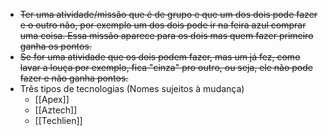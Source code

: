 

- ~~Ter uma atividade/missão que é de grupo e que um dos dois pode fazer e o outro não, por exemplo um dos dois pode ir na feira azul comprar uma coisa. Essa missão aparece para os dois mas quem fazer primeiro ganha os pontos.~~
- ~~Se for uma atividade que os dois podem fazer, mas um já fez, como lavar a louça por exemplo, fica "cinza" pro outro, ou seja, ele não pode fazer e não ganha pontos.~~
- Três tipos de tecnologias (Nomes sujeitos à mudança)
	- [[Apex]]
	- [[Aztech]]
	- [[Techlien]]